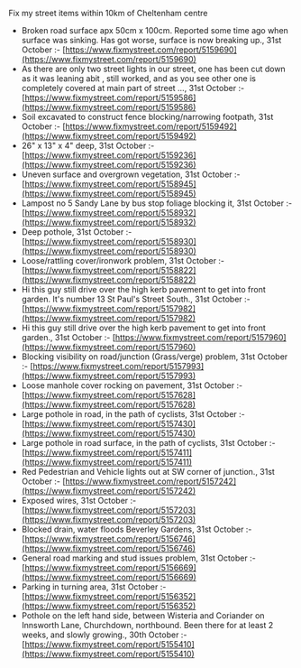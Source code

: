 Fix my street items within 10km of Cheltenham centre

<!-- fix_marker starts -->

- Broken road surface apx 50cm x 100cm. Reported some time ago when surface was sinking. Has got worse, surface is now breaking up., 31st October :- [https://www.fixmystreet.com/report/5159690](https://www.fixmystreet.com/report/5159690)
- As there are only two street lights in our street, one has been cut down as it was leaning abit , still worked, and as you see other one is completely covered at main part of street …, 31st October :- [https://www.fixmystreet.com/report/5159586](https://www.fixmystreet.com/report/5159586)
- Soil excavated to construct fence blocking/narrowing footpath, 31st October :- [https://www.fixmystreet.com/report/5159492](https://www.fixmystreet.com/report/5159492)
- 26" x 13" x 4" deep, 31st October :- [https://www.fixmystreet.com/report/5159236](https://www.fixmystreet.com/report/5159236)
- Uneven surface and overgrown vegetation, 31st October :- [https://www.fixmystreet.com/report/5158945](https://www.fixmystreet.com/report/5158945)
- Lampost no 5 Sandy Lane by bus stop foliage blocking it, 31st October :- [https://www.fixmystreet.com/report/5158932](https://www.fixmystreet.com/report/5158932)
- Deep pothole, 31st October :- [https://www.fixmystreet.com/report/5158930](https://www.fixmystreet.com/report/5158930)
- Loose/rattling cover/ironwork problem, 31st October :- [https://www.fixmystreet.com/report/5158822](https://www.fixmystreet.com/report/5158822)
- Hi this guy still drive over the high kerb pavement to get into front garden. It's number 13 St Paul's Street South., 31st October :- [https://www.fixmystreet.com/report/5157982](https://www.fixmystreet.com/report/5157982)
- Hi this guy still drive over the high kerb pavement to get into front garden., 31st October :- [https://www.fixmystreet.com/report/5157960](https://www.fixmystreet.com/report/5157960)
- Blocking visibility on road/junction (Grass/verge) problem, 31st October :- [https://www.fixmystreet.com/report/5157993](https://www.fixmystreet.com/report/5157993)
- Loose manhole cover rocking on pavement, 31st October :- [https://www.fixmystreet.com/report/5157628](https://www.fixmystreet.com/report/5157628)
- Large pothole in road, in the path of cyclists, 31st October :- [https://www.fixmystreet.com/report/5157430](https://www.fixmystreet.com/report/5157430)
- Large pothole in road surface, in the path of cyclists, 31st October :- [https://www.fixmystreet.com/report/5157411](https://www.fixmystreet.com/report/5157411)
- Red Pedestrian and Vehicle lights out at SW corner of junction., 31st October :- [https://www.fixmystreet.com/report/5157242](https://www.fixmystreet.com/report/5157242)
- Exposed wires, 31st October :- [https://www.fixmystreet.com/report/5157203](https://www.fixmystreet.com/report/5157203)
- Blocked drain, water floods Beverley Gardens, 31st October :- [https://www.fixmystreet.com/report/5156746](https://www.fixmystreet.com/report/5156746)
- General road marking and stud issues problem, 31st October :- [https://www.fixmystreet.com/report/5156669](https://www.fixmystreet.com/report/5156669)
- Parking in turning area, 31st October :- [https://www.fixmystreet.com/report/5156352](https://www.fixmystreet.com/report/5156352)
- Pothole on the left hand side, between Wisteria and Coriander on Innsworth Lane, Churchdown, northbound. Been there for at least 2 weeks, and slowly growing., 30th October :- [https://www.fixmystreet.com/report/5155410](https://www.fixmystreet.com/report/5155410)

<!-- fix_marker ends -->
